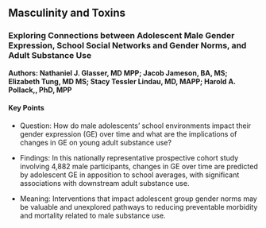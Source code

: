 ## Masculinity and Toxins
### Exploring Connections between Adolescent Male Gender Expression, School Social Networks and Gender Norms, and Adult Substance Use

**Authors:  Nathaniel J. Glasser, MD MPP; Jacob Jameson, BA, MS; Elizabeth Tung, MD MS; Stacy Tessler Lindau, MD, MAPP; Harold A. Pollack,, PhD, MPP**


#### Key Points 

- Question: How do male adolescents’ school environments impact their gender expression (GE) over time and what are the implications of changes in GE on young adult substance use?

- Findings: In this nationally representative prospective cohort study involving 4,882 male participants, changes in GE over time are predicted by adolescent GE in apposition to school averages, with significant associations with downstream adult substance use.

- Meaning: Interventions that impact adolescent group gender norms may be valuable and unexplored pathways to reducing preventable morbidity and mortality related to male substance use.


